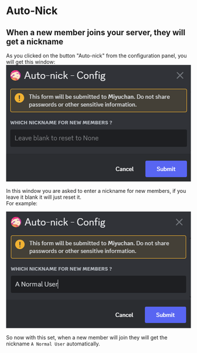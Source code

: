 # Auto-Nick
## When a new member joins your server, they will get a nickname

As you clicked on the button "Auto-nick" from the configuration panel, you will get this window:  
![First step](../assets/1_autonick.png)

In this window you are asked to enter a nickname for new members, if you leave it blank it will just reset it.  
For example:  

![Second step](../assets/2_autonick.png)

So now with this set, when a new member will join they will get the nickname `A Normal User` automatically.